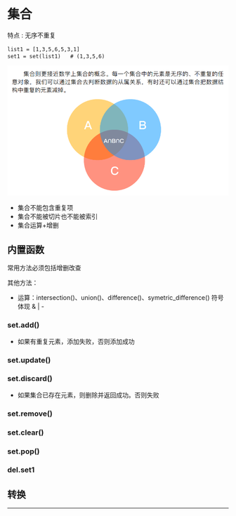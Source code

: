 # 集合

特点 : 无序不重复

```
list1 = [1,3,5,6,5,3,1]
set1 = set(list1)   # (1,3,5,6)
```

![1547815379419.png](image/1547815379419.png)

* 集合不能包含重复项
* 集合不能被切片也不能被索引
* 集合运算+增删


## 内置函数

常用方法必须包括增删改查

其他方法：
* 运算：intersection()、union()、difference()、symetric_difference()
 符号体现  &              |         -

### set.add()

* 如果有重复元素，添加失败，否则添加成功

### set.update()

### set.discard()

* 如果集合已存在元素，则删除并返回成功。否则失败

### set.remove()

### set.clear()

### set.pop()

### del.set1


## 转换








---
